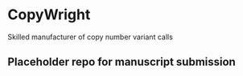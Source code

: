 # CopyWright
Skilled manufacturer of copy number variant calls

## Placeholder repo for manuscript submission
